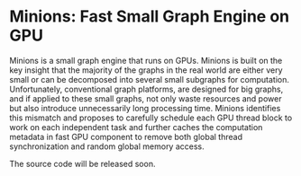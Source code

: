 # Minions: Fast Small Graph Engine on GPU

Minions is a small graph engine that runs on GPUs. Minions is built on the key insight that the majority of the graphs in the real world are either very small or can be decomposed into several small subgraphs for computation. Unfortunately, conventional graph platforms, are designed for big graphs, and if applied to these small graphs, not only waste resources and power but also introduce unnecessarily long processing time. Minions identifies this mismatch and proposes to carefully schedule each GPU thread block to work on each independent task and further caches the computation metadata in fast GPU component to remove both global thread synchronization and random global memory access.


The source code will be released soon.


